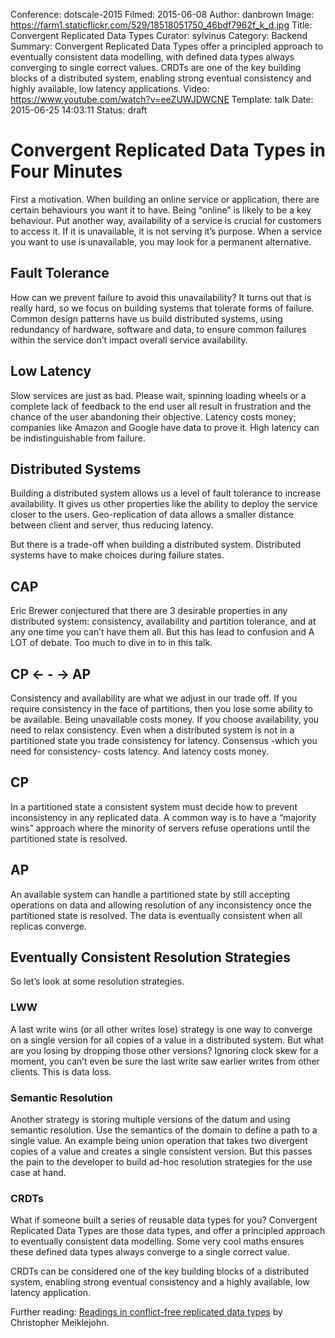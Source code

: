 Conference: dotscale-2015
Filmed: 2015-06-08
Author: danbrown
Image: https://farm1.staticflickr.com/529/18518051750_46bdf7962f_k_d.jpg
Title: Convergent Replicated Data Types
Curator: sylvinus
Category: Backend
Summary: Convergent Replicated Data Types offer a principled approach to eventually consistent data modelling, with defined data types always converging to single correct values. CRDTs are one of the key building blocks of a distributed system, enabling strong eventual consistency and highly available, low latency applications.
Video: https://www.youtube.com/watch?v=eeZUWJDWCNE
Template: talk
Date: 2015-06-25 14:03:11
Status: draft

# Convergent Replicated Data Types in Four Minutes

First a motivation. When building an online service or application, there are certain behaviours you want it to have. Being “online” is likely to be a key behaviour. Put another way, availability of a service is crucial for customers to access it. If it is unavailable, it is not serving it’s purpose. When a service you want to use is unavailable, you may look for a permanent alternative.

## Fault Tolerance

How can we prevent failure to avoid this unavailability? It turns out that is really hard, so we focus on building systems that tolerate forms of failure. Common design patterns have us build distributed systems, using redundancy of hardware, software and data, to ensure common failures within the service don’t impact overall service availability.

## Low Latency

Slow services are just as bad. Please wait, spinning loading wheels or a complete lack of feedback to the end user all result in frustration and the chance of the user abandoning their objective. Latency costs money; companies like Amazon and Google have data to prove it. High latency can be indistinguishable from failure.

## Distributed Systems

Building a distributed system allows us a level of fault tolerance to increase availability. It gives us other properties like the ability to deploy the service closer to the users. Geo-replication of data allows a smaller distance between client and server, thus reducing latency.

But there is a trade-off when building a distributed system. Distributed systems have to make choices during failure states.

## CAP

Eric Brewer conjectured that there are 3 desirable properties in any distributed system: consistency, availability and partition tolerance, and at any one time you can’t have them all. But this has lead to confusion and A LOT of debate. Too much to dive in to in this talk.

## CP <- - -> AP

Consistency and availability are what we adjust in our trade off. If you require consistency in the face of partitions, then you lose some ability to be available. Being unavailable costs money. If you choose availability, you need to relax consistency. Even when a distributed system is not in a partitioned state you trade consistency for latency. Consensus -which you need for consistency- costs latency. And latency costs money.

## CP

In a partitioned state a consistent system must decide how to prevent inconsistency in any replicated data. A common way is to have a “majority wins” approach where the minority of servers refuse operations until the partitioned state is resolved.

## AP

An available system can handle a partitioned state by still accepting operations on data and allowing resolution of any inconsistency once the partitioned state is resolved. The data is eventually consistent when all replicas converge.

## Eventually Consistent Resolution Strategies

So let’s look at some resolution strategies.

### LWW

A last write wins (or all other writes lose) strategy is one way to converge on a single version for all copies of a value in a distributed system. But what are you losing by dropping those other versions? Ignoring clock skew for a moment, you can’t even be sure the last write saw earlier writes from other clients. This is data loss.

### Semantic Resolution

Another strategy is storing multiple versions of the datum and using semantic resolution. Use the semantics of the domain to define a path to a single value. An example being union operation that takes two divergent copies of a value and creates a single consistent version. But this passes the pain to the developer to build ad-hoc resolution strategies for the use case at hand.

### CRDTs

What if someone built a series of reusable data types for you? Convergent Replicated Data Types are those data types, and offer a principled approach to eventually consistent data modelling. Some very cool maths ensures these defined data types always converge to a single correct value.

CRDTs can be considered one of the key building blocks of a distributed system, enabling strong eventual consistency and a highly available, low latency application.

Further reading: [Readings in conflict-free replicated data types](http://christophermeiklejohn.com/crdt/2014/07/22/readings-in-crdts.html) by Christopher Meiklejohn.